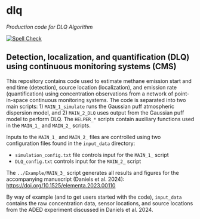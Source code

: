 # dlq
*Production code for DLQ Algorithm*

[![Spell Check](https://github.com/Hammerling-Research-Group/DLQ/actions/workflows/spellcheck.yml/badge.svg)](https://github.com/Hammerling-Research-Group/DLQ/actions/workflows/spellcheck.yml)

## Detection, localization, and quantification (DLQ) using continuous monitoring systems (CMS)

This repository contains code used to estimate methane emission start and end time (detection), source location (localization), and emission rate (quantification) using concentration observations from a network of point-in-space continuous monitoring systems. The code is separated into two main scripts: 1) `MAIN_1_simulate` runs the Gaussian puff atmospheric dispersion model, and 2) `MAIN_2_DLQ` uses output from the Gaussian puff model to perform DLQ. The `HELPER_*` scripts contain auxiliary functions used in the `MAIN_1_` and `MAIN_2_` scripts.

Inputs to the `MAIN_1_` and `MAIN_2_` files are controlled using two configuration files found in the `input_data` directory:
  - `simulation_config.txt` file controls input for the `MAIN_1_` script
  - `DLQ_config.txt` controls input for the `MAIN_2_` script

The `../Example/MAIN_3_` script generates all results and figures for the accompanying manuscript (Daniels et al. 2024): https://doi.org/10.1525/elementa.2023.00110

By way of example (and to get users started with the code), `input_data` contains the raw concentration data, sensor locations, and source locations from the ADED experiment discussed in Daniels et al. 2024.
